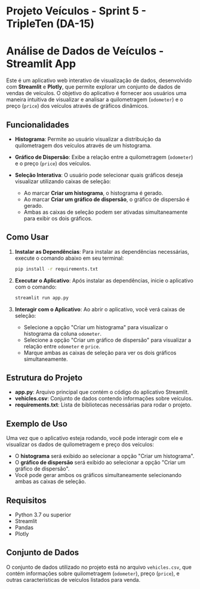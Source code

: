 #  Projeto Veículos - Sprint 5 - TripleTen (DA-15)

# Análise de Dados de Veículos - Streamlit App

Este é um aplicativo web interativo de visualização de dados, desenvolvido com **Streamlit** e **Plotly**, que permite explorar um conjunto de dados de vendas de veículos. O objetivo do aplicativo é fornecer aos usuários uma maneira intuitiva de visualizar e analisar a quilometragem (`odometer`) e o preço (`price`) dos veículos através de gráficos dinâmicos.

## Funcionalidades

- **Histograma**: Permite ao usuário visualizar a distribuição da quilometragem dos veículos através de um histograma.
  
- **Gráfico de Dispersão**: Exibe a relação entre a quilometragem (`odometer`) e o preço (`price`) dos veículos.

- **Seleção Interativa**: O usuário pode selecionar quais gráficos deseja visualizar utilizando caixas de seleção:
  - Ao marcar **Criar um histograma**, o histograma é gerado.
  - Ao marcar **Criar um gráfico de dispersão**, o gráfico de dispersão é gerado.
  - Ambas as caixas de seleção podem ser ativadas simultaneamente para exibir os dois gráficos.

## Como Usar

1. **Instalar as Dependências**: Para instalar as dependências necessárias, execute o comando abaixo em seu terminal:

   ```bash
   pip install -r requirements.txt
   ```

2. **Executar o Aplicativo**: Após instalar as dependências, inicie o aplicativo com o comando:

   ```bash
   streamlit run app.py
   ```

3. **Interagir com o Aplicativo**: Ao abrir o aplicativo, você verá caixas de seleção:
   - Selecione a opção "Criar um histograma" para visualizar o histograma da coluna `odometer`.
   - Selecione a opção "Criar um gráfico de dispersão" para visualizar a relação entre `odometer` e `price`.
   - Marque ambas as caixas de seleção para ver os dois gráficos simultaneamente.

## Estrutura do Projeto

- **app.py**: Arquivo principal que contém o código do aplicativo Streamlit.
- **vehicles.csv**: Conjunto de dados contendo informações sobre veículos.
- **requirements.txt**: Lista de bibliotecas necessárias para rodar o projeto.

## Exemplo de Uso

Uma vez que o aplicativo esteja rodando, você pode interagir com ele e visualizar os dados de quilometragem e preço dos veículos:

- O **histograma** será exibido ao selecionar a opção "Criar um histograma".
- O **gráfico de dispersão** será exibido ao selecionar a opção "Criar um gráfico de dispersão".
- Você pode gerar ambos os gráficos simultaneamente selecionando ambas as caixas de seleção.

## Requisitos

- Python 3.7 ou superior
- Streamlit
- Pandas
- Plotly

## Conjunto de Dados

O conjunto de dados utilizado no projeto está no arquivo `vehicles.csv`, que contém informações sobre quilometragem (`odometer`), preço (`price`), e outras características de veículos listados para venda.
